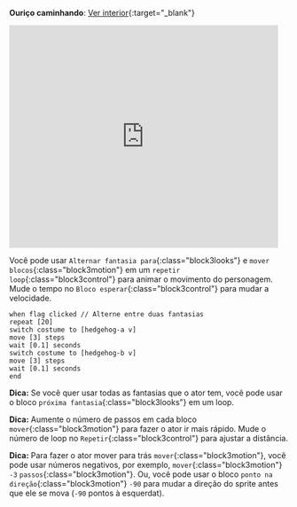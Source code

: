 **Ouriço caminhando**: [Ver interior](https://scratch.mit.edu/projects/572543578/editor){:target="_blank"}

<div class="scratch-preview">
  <iframe allowtransparency="true" width="485" height="402" src="https://scratch.mit.edu/projects/embed/572543578/?autostart=false" frameborder="0"></iframe>
</div>

Você pode usar `Alternar fantasia para`{:class="block3looks"} e `mover blocos`{:class="block3motion"} em um `repetir loop`{:class="block3control"} para animar o movimento do personagem. Mude o tempo no `Bloco esperar`{:class="block3control"} para mudar a velocidade.



```blocks3
when flag clicked // Alterne entre duas fantasias
repeat [20]
switch costume to [hedgehog-a v]
move [3] steps
wait [0.1] seconds
switch costume to [hedgehog-b v]
move [3] steps
wait [0.1] seconds
end
```


**Dica:** Se você quer usar todas as fantasias que o ator tem, você pode usar o bloco `próxima fantasia`{:class="block3looks"} em um loop.

**Dica:** Aumente o número de passos em cada bloco `mover`{:class="block3motion"} para fazer o ator ir mais rápido. Mude o número de loop no `Repetir`{:class="block3control"} para ajustar a distância.

**Dica:** Para fazer o ator mover para trás `mover`{:class="block3motion"}, você pode usar números negativos, por exemplo, `mover`{:class="block3motion"} `-3` `passos`{:class="block3motion"}. Ou, você pode usar o bloco `ponto na direção`{:class="block3motion"} `-90` para mudar a direção do sprite antes que ele se mova (`-90` pontos à esquerdat).
